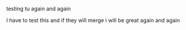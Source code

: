 testing tu 
again and again

 I have to test this 
and if they will merge i will be great 
again and again 
